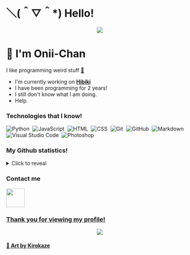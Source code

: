 # ＼(＾▽＾*) Hello!
<div align="center"><img src="https://cdn.discordapp.com/attachments/859335247547990026/882593696934154240/cool_background_thing_lol.gif"></div>

# 👋 I'm Onii-Chan

I like programming weird stuff [👀](https://www.youtube.com/watch?v=dQw4w9WgXcQ)

- I'm currently working on [**Hibiki**](https://hibikibot.cf)
- I have been programming for 2 years!
- I still don't know what I am doing.
- Help.

### Technologies that I know!

![Python](https://img.shields.io/badge/-Python-05122A?style=for-the-badge&logo=python)&nbsp;
![JavaScript](https://img.shields.io/badge/-JavaScript-05122A?style=for-the-badge&logo=javascript)&nbsp;
![HTML](https://img.shields.io/badge/-HTML-05122A?style=for-the-badge&logo=HTML5)&nbsp;
![CSS](https://img.shields.io/badge/-CSS-05122A?style=for-the-badge&logo=CSS3&logoColor=1572B6)&nbsp;
![Git](https://img.shields.io/badge/-Git-05122A?style=for-the-badge&logo=git)&nbsp;
![GitHub](https://img.shields.io/badge/-GitHub-05122A?style=for-the-badge&logo=github)&nbsp;
![Markdown](https://img.shields.io/badge/-Markdown-05122A?style=for-the-badge&logo=markdown)&nbsp;
![Visual Studio Code](https://img.shields.io/badge/-Visual%20Studio%20Code-05122A?style=for-the-badge&logo=visual-studio-code&logoColor=007ACC)&nbsp;
![Photoshop](https://img.shields.io/badge/-Photoshop-05122A?style=for-the-badge&logo=adobe-photoshop)&nbsp;

### My Github statistics!

<details>
  <summary>Click to reveal</summary>
  <div>
    <br>
    <img src="https://github-readme-stats.vercel.app/api?username=Onii-Chan-Discord&show_icons=true&theme=radical&count_private=true&include_all_commits=true">
    <img src="https://github-readme-streak-stats.herokuapp.com/?user=Onii-Chan-Discord&theme=radical">
    <img src="https://github-readme-stats.vercel.app/api/top-langs/?username=Onii-Chan-Discord&theme=radical">
  </div>
</details>

### Contact me

<a href="https://discord.com/users/741291562687922329"><img height="50px" src="https://cdn.discordapp.com/attachments/859335247547990026/902790616864415744/discord_logo.png" />

### Thank you for viewing my profile!
  
<div align="center"><img src="https://cdn.discordapp.com/attachments/859335247547990026/882593069206229012/my_life.gif"></div>

#### 🎨 Art by **[Kirokaze](https://kirokazepixel.tumblr.com/)**
